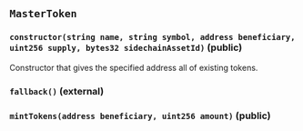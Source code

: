 ## `MasterToken`






### `constructor(string name, string symbol, address beneficiary, uint256 supply, bytes32 sidechainAssetId)` (public)



Constructor that gives the specified address all of existing tokens.

### `fallback()` (external)





### `mintTokens(address beneficiary, uint256 amount)` (public)






